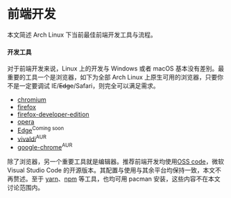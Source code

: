 # 前端开发 <!-- {docsify-ignore-all} -->

本文简述 Arch Linux 下当前最佳前端开发工具与流程。

#### 开发工具

对于前端开发来说，Linux 上的开发与 Windows 或者 macOS 基本没有差别。最重要的工具一个是浏览器，如下为全部 Arch Linux 上原生可用的浏览器，只要你不是一定要调试 IE/~~Edge~~/Safari，则完全可以满足需求。

- [chromium](https://www.archlinux.org/packages/extra/x86_64/chromium/)
- [firefox](https://www.archlinux.org/packages/extra/x86_64/firefox/)
- [firefox-developer-edition](https://www.archlinux.org/packages/community/x86_64/firefox-developer-edition/)
- [opera](https://www.archlinux.org/packages/community/x86_64/opera/)
- [Edge](https://www.microsoftedgeinsider.com/en-us/download/?platform=linux)<sup>Coming soon</sup>
- [vivaldi](https://aur.archlinux.org/packages/vivaldi/)<sup>AUR</sup>
- [google-chrome](https://aur.archlinux.org/packages/google-chrome/)<sup>AUR</sup>

除了浏览器，另一个重要工具就是编辑器。推荐前端开发均使用[OSS code](https://www.archlinux.org/packages/community/x86_64/code/)，微软 Visual Studio Code 的开源版本。其配置与使用与其余平台均保持一致，本文不再赘述。至于 [yarn](https://www.archlinux.org/packages/community/any/yarn/)、[npm](https://www.archlinux.org/packages/community/any/npm/) 等工具，也均可用 pacman 安装，这些内容不在本文讨论范围内。
